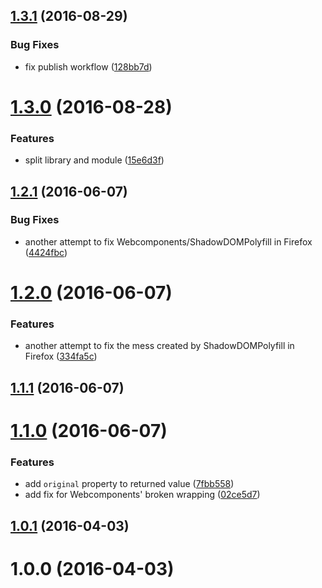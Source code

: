 <a name="1.3.1"></a>
## [1.3.1](https://github.com/fczbkk/style-properties/compare/v1.3.0...v1.3.1) (2016-08-29)


### Bug Fixes

* fix publish workflow ([128bb7d](https://github.com/fczbkk/style-properties/commit/128bb7d))



<a name="1.3.0"></a>
# [1.3.0](https://github.com/fczbkk/style-properties/compare/v1.2.1...v1.3.0) (2016-08-28)


### Features

* split library and module ([15e6d3f](https://github.com/fczbkk/style-properties/commit/15e6d3f))



<a name="1.2.1"></a>
## [1.2.1](https://github.com/fczbkk/style-properties/compare/v1.2.0...v1.2.1) (2016-06-07)


### Bug Fixes

* another attempt to fix Webcomponents/ShadowDOMPolyfill in Firefox ([4424fbc](https://github.com/fczbkk/style-properties/commit/4424fbc))



<a name="1.2.0"></a>
# [1.2.0](https://github.com/fczbkk/style-properties/compare/v1.1.1...v1.2.0) (2016-06-07)


### Features

* another attempt to fix the mess created by ShadowDOMPolyfill in Firefox ([334fa5c](https://github.com/fczbkk/style-properties/commit/334fa5c))



<a name="1.1.1"></a>
## [1.1.1](https://github.com/fczbkk/style-properties/compare/v1.1.0...v1.1.1) (2016-06-07)




<a name="1.1.0"></a>
# [1.1.0](https://github.com/fczbkk/style-properties/compare/v1.0.1...v1.1.0) (2016-06-07)


### Features

* add `original` property to returned value ([7fbb558](https://github.com/fczbkk/style-properties/commit/7fbb558))
* add fix for Webcomponents' broken wrapping ([02ce5d7](https://github.com/fczbkk/style-properties/commit/02ce5d7))



<a name="1.0.1"></a>
## [1.0.1](https://github.com/fczbkk/style-properties/compare/v1.0.0...v1.0.1) (2016-04-03)




<a name="1.0.0"></a>
# 1.0.0 (2016-04-03)




